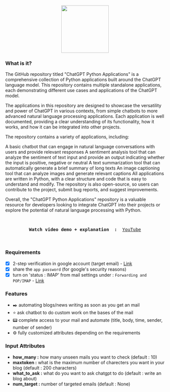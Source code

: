 <h1 align="center">
<img src="https://github.com/xiaowuc2/cool-odd/blob/main/source/abc.png" width="150">
</h1>


### What is it?

The GitHub repository titled "ChatGPT Python Applications" is a comprehensive collection of Python applications built around the ChatGPT language model. This repository contains multiple standalone applications, each demonstrating different use cases and applications of the ChatGPT model.

The applications in this repository are designed to showcase the versatility and power of ChatGPT in various contexts, from simple chatbots to more advanced natural language processing applications. Each application is well documented, providing a clear understanding of its functionality, how it works, and how it can be integrated into other projects.

The repository contains a variety of applications, including:

A basic chatbot that can engage in natural language conversations with users and provide relevant responses
A sentiment analysis tool that can analyze the sentiment of text input and provide an output indicating whether the input is positive, negative or neutral
A text summarization tool that can automatically generate a brief summary of long texts
An image captioning tool that can analyze images and generate relevant captions
All applications are written in Python, with a clear structure and code that is easy to understand and modify. The repository is also open-source, so users can contribute to the project, submit bug reports, and suggest improvements.

Overall, the "ChatGPT Python Applications" repository is a valuable resource for developers looking to integrate ChatGPT into their projects or explore the potential of natural language processing with Python.

<br>
  
<p><pre align="center">
<strong>Watch video demo + explanation  : </strong> <a href="https://www.youtube.com/channel/UCX7oe66V8zyFpAJyMfPL9VA">​YouTube​</a></pre></p>

<br>

### Requirements 

- [x] 2-step verification in google account (target email) - [Link](https://myaccount.google.com/signinoptions/two-step-verification/enroll-welcome)
- [x] share the `app password` (for google's security reasons) 
- [x] turn on 'status : IMAP' from mail settings under : `Forwarding and POP/IMAP` - [Link](https://mail.google.com/mail/u/0/#settings/fwdandpop)

### Features

- ✒️ automating blogs/news writing as soon as you get an mail
- ⭐ ask chatbot to do custom work on the bases of the mail
- 📟 complete access to your mail and automate (title, body, time, sender, number of sender)
- ⚙️ fully customized attributes depending on the requirements

### Input Attributes 

- **how_many :** how many unseen mails you want to check (default : 10)
- **maxtoken :** what is the maximum number of charecters you want in your blog (default : 200 characters)
- **what_to_ask :** what do you want to ask chatgpt to do (default : write an blog about)
- **num_target :** number of targeted emails (default : None)



